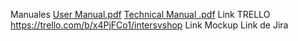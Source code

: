 Manuales
[User Manual.pdf](https://github.com/user-attachments/files/17357602/User.Manual.pdf)
[Technical Manual .pdf](https://github.com/user-attachments/files/17357605/Technical.Manual.pdf)
Link TRELLO
https://trello.com/b/x4PjFCo1/intersvshop
Link Mockup
Link de Jira

